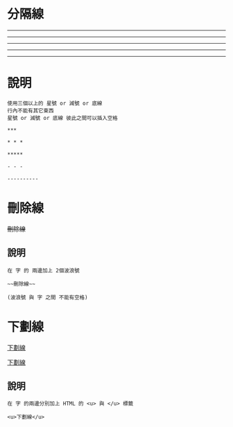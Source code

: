 # 分隔線

***

* * *

*****

- - -

----------


# 說明
```
使用三個以上的 星號 or 減號 or 底線
行內不能有其它東西
星號 or 減號 or 底線 彼此之間可以插入空格

***

* * *

*****

- - -

----------

```

# 刪除線

~~刪除線~~

## 說明
```
在 字 的 兩邊加上 2個波浪號

~~刪除線~~

(波浪號 與 字 之間 不能有空格)

```
# 下劃線

<u>下劃線</u>

<u> 下劃線 </u>

## 說明

```
在 字 的兩邊分別加上 HTML 的 <u> 與 </u> 標籤

<u>下劃線</u>

```
